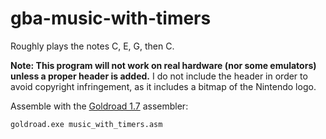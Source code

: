 # gba-music-with-timers

Roughly plays the notes C, E, G, then C.

**Note: This program will not work on real hardware (nor some emulators) unless a proper header is added.**
I do not include the header in order to avoid copyright infringement, as it includes a bitmap of the Nintendo logo.

Assemble with the [Goldroad 1.7](https://www.gbadev.org/tools.php?showinfo=192) assembler:
```sh
goldroad.exe music_with_timers.asm
```
